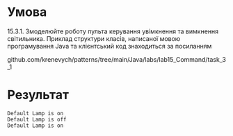 # Умова

15.3.1. Змоделюйте роботу
пульта керування увімкнення та вимкнення світильника. Приклад структури класів, написаної мовою програмування Java та
клієнтський код знаходиться за посиланням


github.com/krenevych/patterns/tree/main/Java/labs/lab15_Command/task_3_1

# Результат
```
Default Lamp is on
Default Lamp is off
Default Lamp is on
```

